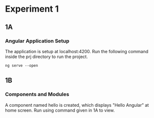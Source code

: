 # Experiment 1

## 1A
### Angular Application Setup
The application is setup at localhost:4200. Run the following command inside the prj directory to run the project.
```
ng serve --open
```

## 1B
### Components and Modules
A component named hello is created, which displays "Hello Angular" at home screen.
Run using command given in 1A to view.